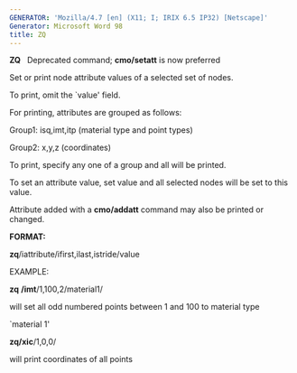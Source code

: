 ```yaml
---
GENERATOR: 'Mozilla/4.7 [en] (X11; I; IRIX 6.5 IP32) [Netscape]'
Generator: Microsoft Word 98
title: ZQ
---
```


 **ZQ**   Deprecated command; **cmo/setatt** is now preferred

Set or print node attribute values of a selected set of nodes.

To print, omit the 
`value' field.

For printing, attributes are grouped as follows:

Group1: isq,imt,itp (material type and point types)

Group2: x,y,z (coordinates)

To print, specify any one of a group and all will be printed.

To set an attribute value, set value and all selected nodes will be set
to this value.

Attribute added with a **cmo/addatt** command may also be printed or
changed.

**FORMAT:**

**zq**/iattribute/ifirst,ilast,istride/value

EXAMPLE:

**zq** **/imt**/1,100,2/material1/

will set all odd numbered points between 1 and 100 to material type

`material 1'

**zq/xic**/1,0,0/

will print coordinates of all points
